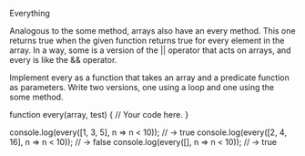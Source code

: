 Everything


Analogous to the some method, arrays also have an every method. This one returns true when the given function returns true for every element in the array. In a way, some is a version of the || operator that acts on arrays, and every is like the && operator.

Implement every as a function that takes an array and a predicate function as parameters. Write two versions, one using a loop and one using the some method.

function every(array, test) {
  // Your code here.
}

console.log(every([1, 3, 5], n => n < 10));
// → true
console.log(every([2, 4, 16], n => n < 10));
// → false
console.log(every([], n => n < 10));
// → true